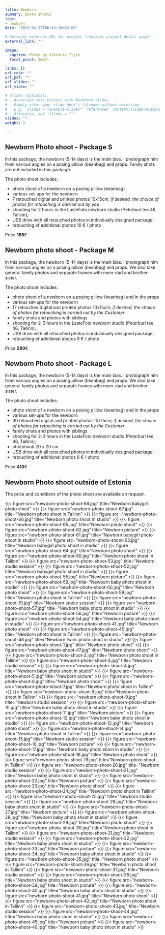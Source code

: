 ```yaml
---
title: Newborn
summary: photo shoots
tags:
- newborn
date: "2022-04-27T06:43:10+03:00"

# Optional external URL for project (replaces project detail page).
external_link: ""

image:
  caption: Photo by Viktoria Iljin
  focal_point: Smart

links: []
url_code: ""
url_pdf: ""
url_slides: ""
url_video: ""

# Slides (optional).
#   Associate this project with Markdown slides.
#   Simply enter your slide deck's filename without extension.
#   E.g. `slides = "example-slides"` references `content/slides/example-slides.md`.
#   Otherwise, set `slides = ""`.
slides: ""
weight: 3

---
```


## Newborn Photo shoot - Package S

In this package, the newborn (5-14 days) is the main bias. I photograph him from various angles on a posing pillow (beanbag) and props. 
Family shots are not included in this package.

The photo shoot includes:
* photo shoot of a newborn on a posing pillow (beanbag)
* various set-ups for the newborn
* 7 retouched digital and printed photos 10x15cm;
_if desired, the choice of photos for retouching is carried out by you_
* shooting for 2 hours in the LasteFoto newborn studio (Peterburi tee 46, Tallinn);
* USB drive with all retouched photos in individually designed package;
* retouching of additional photos 10 € / photo

Price **185**€ 

## Newborn photo shoot - Package M

In this package, the newborn (5-14 days) is the main bias. I photograph him from various angles on a posing pillow (beanbag) and props.  We also take  general family photos and separate frames with mom-dad and brother-sister.

The photo shoot includes:
* photo shoot of a newborn on a posing pillow (beanbag) and in the props
* various set-ups for the newborn
* 17 retouched digital and printed photos 10x15cm;
_if desired, the choice of photos for retouching is carried out by the Customer_
* family shots and photos with siblings
* shooting for 2-3 hours in the LasteFoto newborn studio (Peterburi tee 46, Tallinn);
* USB drive with all retouched photos in individually designed package;
* retouching of additional photos 9 € / photo

Price **290**€ 

## Newborn Photo shoot - Package L

In this package, the newborn (5-14 days) is the main bias. I photograph him from various angles on a posing pillow (beanbag) and props.  We also take  general family photos and separate frames with mom-dad and brother-sister.

The photo shoot includes:
* photo shoot of a newborn on a posing pillow (beanbag) and in the props
* various set-ups for the newborn
* 30 retouched digital and printed photos 10x15cm;
_if desired, the choice of photos for retouching is carried out by the Customer_
* family shots and photos with siblings
* shooting for 2-3 hours in the LasteFoto newborn studio (Peterburi tee 46, Tallinn);
* photobook 20 x 20 cm
* USB drive with all retouched photos in individually designed package;
* retouching of additional photos 8 € / photo

Price **410**€ 

## Newborn Photo shoot outside of Estonia

The price and conditions of the photo shoot are available on request.

{{< figure src="newborn-photo-shoot-68.jpg" title="Newborn babygirl photo shoot" >}}
{{< figure src="newborn-photo-shoot-67.jpg" title="Newborn photo shoot in Tallinn" >}}
{{< figure src="newborn-photo-shoot-66.jpg" title="Newborn photo shoot in studio" >}}
{{< figure src="newborn-photo-shoot-65.jpg" title="Newborn photo shoot" >}}
{{< figure src="newborn-photo-shoot-62.jpg" title="Newborn picture" >}}
{{< figure src="newborn-photo-shoot-61.jpg" title="Newborn babygirl photo shoot in studio" >}}
{{< figure src="newborn-photo-shoot-63.jpg" title="Newborn babygirl photo shoot in studio" >}}
{{< figure src="newborn-photo-shoot-64.jpg" title="Newborn photo shoot" >}}
{{< figure src="newborn-photo-shoot-50.jpg" title="Newborn photo shoot in Tallinn" >}}
{{< figure src="newborn-photo-shoot-53.jpg" title="Newborn studio session" >}}
{{< figure src="newborn-photo-shoot-52.jpg" title="Newborn babygirl photo shoot in studio" >}}
{{< figure src="newborn-photo-shoot-55.jpg" title="Newborn picture" >}}
{{< figure src="newborn-photo-shoot-59.jpg" title="Newborn baby photo shoot in studio" >}}
{{< figure src="newborn-photo-shoot-60.jpg" title="Newborn photo shoot" >}}
{{< figure src="newborn-photo-shoot-58.jpg" title="Newborn photo shoot in Tallinn" >}}
{{< figure src="newborn-photo-shoot-51.jpg" title="Newborn studio session" >}}
{{< figure src="newborn-photo-shoot-57.jpg" title="Newborn baby photo shoot in studio" >}}
{{< figure src="newborn-photo-shoot-56.jpg" title="Newborn picture" >}}
{{< figure src="newborn-photo-shoot-54.jpg" title="Newborn baby photo shoot in studio" >}}
{{< figure src="newborn-photo-shoot-41.jpg" title="Newborn photo shoot" >}}
{{< figure src="newborn-photo-shoot-49.jpg" title="Newborn photo shoot in Tallinn" >}}
{{< figure src="newborn-photo-shoot-48.jpg" title="Newborn twins photo shoot in studio" >}}
{{< figure src="newborn-photo-shoot-1.jpg" title="Newborn photo shoot" >}}
{{< figure src="newborn-photo-shoot-47.jpg" title="Newborn photo shoot" >}}
{{< figure src="newborn-photo-shoot-2.jpg" title="Newborn photo shoot in Tallinn" >}}
{{< figure src="newborn-photo-shoot-3.jpg" title="Newborn studio session" >}}
{{< figure src="newborn-photo-shoot-4.jpg" title="Newborn baby photo shoot in studio" >}}
{{< figure src="newborn-photo-shoot-5.jpg" title="Newborn picture" >}}
{{< figure src="newborn-photo-shoot-6.jpg" title="Newborn photo shoot" >}}
{{< figure src="newborn-photo-shoot-7.jpg" title="Newborn photo shoot in Tallinn" >}}
{{< figure src="newborn-photo-shoot-8.jpg" title="Newborn photo shoot in Tallinn" >}}
{{< figure src="newborn-photo-shoot-9.jpg" title="Newborn studio session" >}}
{{< figure src="newborn-photo-shoot-10.jpg" title="Newborn baby photo shoot in studio" >}}
{{< figure src="newborn-photo-shoot-11.jpg" title="Newborn picture" >}}
{{< figure src="newborn-photo-shoot-12.jpg" title="Newborn baby photo shoot in studio" >}}
{{< figure src="newborn-photo-shoot-13.jpg" title="Newborn photo shoot" >}}
{{< figure src="newborn-photo-shoot-14.jpg" title="Newborn photo shoot in Tallinn" >}}
{{< figure src="newborn-photo-shoot-15.jpg" title="Newborn studio session" >}}
{{< figure src="newborn-photo-shoot-16.jpg" title="Newborn picture" >}}
{{< figure src="newborn-photo-shoot-17.jpg" title="Newborn baby photo shoot in studio" >}}
{{< figure src="newborn-photo-shoot-18.jpg" title="Newborn photo shoot" >}}
{{< figure src="newborn-photo-shoot-19.jpg" title="Newborn photo shoot in Tallinn" >}}
{{< figure src="newborn-photo-shoot-20.jpg" title="Newborn studio session" >}}
{{< figure src="newborn-photo-shoot-21.jpg" title="Newborn baby photo shoot in studio" >}}
{{< figure src="newborn-photo-shoot-22.jpg" title="Newborn picture" >}}
{{< figure src="newborn-photo-shoot-23.jpg" title="Newborn photo shoot" >}}
{{< figure src="newborn-photo-shoot-24.jpg" title="Newborn photo shoot in Tallinn" >}}
{{< figure src="newborn-photo-shoot-25.jpg" title="Newborn studio session" >}}
{{< figure src="newborn-photo-shoot-26.jpg" title="Newborn baby photo shoot in studio" >}}
{{< figure src="newborn-photo-shoot-27.jpg" title="Newborn picture" >}}
{{< figure src="newborn-photo-shoot-28.jpg" title="Newborn baby photo shoot in studio" >}}
{{< figure src="newborn-photo-shoot-29.jpg" title="Newborn photo shoot" >}}
{{< figure src="newborn-photo-shoot-30.jpg" title="Newborn photo shoot in Tallinn" >}}
{{< figure src="newborn-photo-shoot-31.jpg" title="Newborn studio session" >}}
{{< figure src="newborn-photo-shoot-32.jpg" title="Newborn baby photo shoot in studio" >}}
{{< figure src="newborn-photo-shoot-33.jpg" title="Newborn picture" >}}
{{< figure src="newborn-photo-shoot-34.jpg" title="Newborn baby photo shoot in studio" >}}
{{< figure src="newborn-photo-shoot-35.jpg" title="Newborn photo shoot" >}}
{{< figure src="newborn-photo-shoot-36.jpg" title="Newborn photo shoot in Tallinn" >}}
{{< figure src="newborn-photo-shoot-37.jpg" title="Newborn studio session" >}}
{{< figure src="newborn-photo-shoot-38.jpg" title="Newborn baby photo shoot in studio" >}}
{{< figure src="newborn-photo-shoot-39.jpg" title="Newborn picture" >}}
{{< figure src="newborn-photo-shoot-40.jpg" title="Newborn baby photo shoot in studio" >}}
{{< figure src="newborn-photo-shoot-41.jpg" title="Newborn photo shoot" >}}
{{< figure src="newborn-photo-shoot-42.jpg" title="Newborn photo shoot in Tallinn" >}}
{{< figure src="newborn-photo-shoot-43.jpg" title="Newborn studio session" >}}
{{< figure src="newborn-photo-shoot-44.jpg" title="Newborn baby photo shoot in studio" >}}
{{< figure src="newborn-photo-shoot-45.jpg" title="Newborn picture" >}}
{{< figure src="newborn-photo-shoot-46.jpg" title="Newborn baby photo shoot in studio" >}}